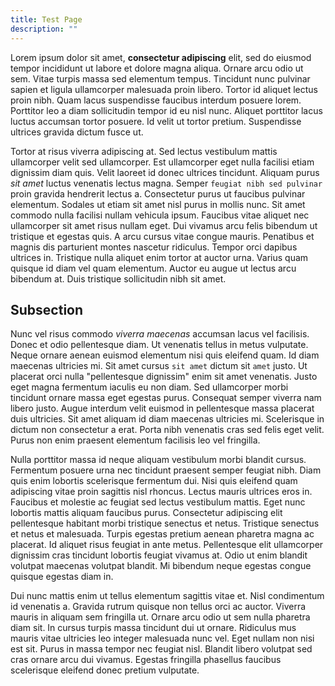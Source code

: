 ```yaml
---
title: Test Page
description: ""
---
```


Lorem ipsum dolor sit amet, **consectetur adipiscing** elit, sed do eiusmod tempor incididunt ut labore et dolore magna aliqua. Ornare arcu odio ut sem. Vitae turpis massa sed elementum tempus. Tincidunt nunc pulvinar sapien et ligula ullamcorper malesuada proin libero. Tortor id aliquet lectus proin nibh. Quam lacus suspendisse faucibus interdum posuere lorem. Porttitor leo a diam sollicitudin tempor id eu nisl nunc. Aliquet porttitor lacus luctus accumsan tortor posuere. Id velit ut tortor pretium. Suspendisse ultrices gravida dictum fusce ut.

Tortor at risus viverra adipiscing at. Sed lectus vestibulum mattis ullamcorper velit sed ullamcorper. Est ullamcorper eget nulla facilisi etiam dignissim diam quis. Velit laoreet id donec ultrices tincidunt. Aliquam purus _sit amet_ luctus venenatis lectus magna. Semper `feugiat nibh sed pulvinar` proin gravida hendrerit lectus a. Consectetur purus ut faucibus pulvinar elementum. Sodales ut etiam sit amet nisl purus in mollis nunc. Sit amet commodo nulla facilisi nullam vehicula ipsum. Faucibus vitae aliquet nec ullamcorper sit amet risus nullam eget. Dui vivamus arcu felis bibendum ut tristique et egestas quis. A arcu cursus vitae congue mauris. Penatibus et magnis dis parturient montes nascetur ridiculus. Tempor orci dapibus ultrices in. Tristique nulla aliquet enim tortor at auctor urna. Varius quam quisque id diam vel quam elementum. Auctor eu augue ut lectus arcu bibendum at. Duis tristique sollicitudin nibh sit amet.

## Subsection

Nunc vel risus commodo _viverra maecenas_ accumsan lacus vel facilisis. Donec et odio pellentesque diam. Ut venenatis tellus in metus vulputate. Neque ornare aenean euismod elementum nisi quis eleifend quam. Id diam maecenas ultricies mi. Sit amet cursus `sit amet` dictum sit `amet` justo. Ut placerat orci nulla "pellentesque dignissim" enim sit amet venenatis. Justo eget magna fermentum iaculis eu non diam. Sed ullamcorper morbi tincidunt ornare massa eget egestas purus. Consequat semper viverra nam libero justo. Augue interdum velit euismod in pellentesque massa placerat duis ultricies. Sit amet aliquam id diam maecenas ultricies mi. Scelerisque in dictum non consectetur a erat. Porta nibh venenatis cras sed felis eget velit. Purus non enim praesent elementum facilisis leo vel fringilla.

Nulla porttitor massa id neque aliquam vestibulum morbi blandit cursus. Fermentum posuere urna nec tincidunt praesent semper feugiat nibh. Diam quis enim lobortis scelerisque fermentum dui. Nisi quis eleifend quam adipiscing vitae proin sagittis nisl rhoncus. Lectus mauris ultrices eros in. Faucibus et molestie ac feugiat sed lectus vestibulum mattis. Eget nunc lobortis mattis aliquam faucibus purus. Consectetur adipiscing elit pellentesque habitant morbi tristique senectus et netus. Tristique senectus et netus et malesuada. Turpis egestas pretium aenean pharetra magna ac placerat. Id aliquet risus feugiat in ante metus. Pellentesque elit ullamcorper dignissim cras tincidunt lobortis feugiat vivamus at. Odio ut enim blandit volutpat maecenas volutpat blandit. Mi bibendum neque egestas congue quisque egestas diam in.

Dui nunc mattis enim ut tellus elementum sagittis vitae et. Nisl condimentum id venenatis a. Gravida rutrum quisque non tellus orci ac auctor. Viverra mauris in aliquam sem fringilla ut. Ornare arcu odio ut sem nulla pharetra diam sit. In cursus turpis massa tincidunt dui ut ornare. Ridiculus mus mauris vitae ultricies leo integer malesuada nunc vel. Eget nullam non nisi est sit. Purus in massa tempor nec feugiat nisl. Blandit libero volutpat sed cras ornare arcu dui vivamus. Egestas fringilla phasellus faucibus scelerisque eleifend donec pretium vulputate.
